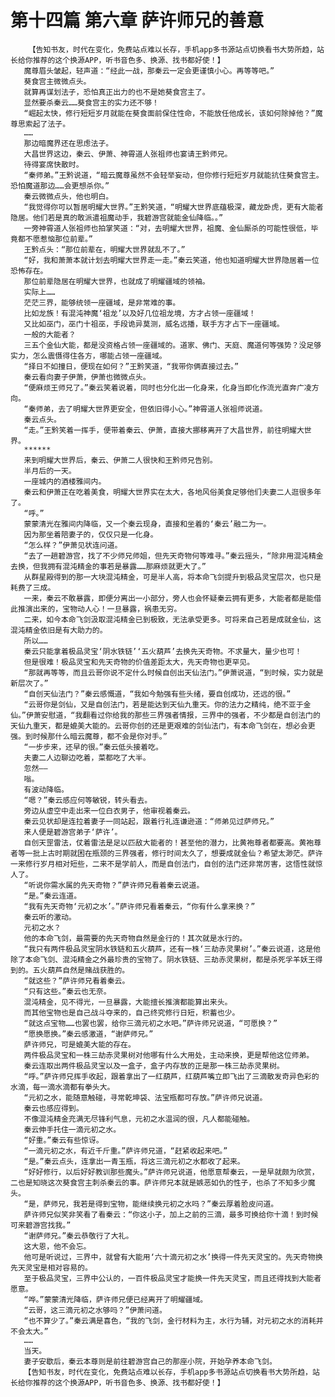 # 第十四篇 第六章 萨许师兄的善意
        【告知书友，时代在变化，免费站点难以长存，手机app多书源站点切换看书大势所趋，站长给你推荐的这个换源APP，听书音色多、换源、找书都好使！】
       魔尊眉头皱起，轻声道：“经此一战，那秦云一定会更谨慎小心。再等等吧。”
       葵食宫主微微点头。
       就算再谋划法子，恐怕真正出力的也不是她葵食宫主了。
       显然要杀秦云……葵食宫主的实力还不够！
       “崛起太快，修行短短岁月就能在葵食面前保住性命，不能放任他成长，该如何除掉他？”魔尊思索起了法子。
       ……
       那边暗魔界还在思虑法子。
       大昌世界这边，秦云、伊萧、神霄道人张祖师也宴请王黔师兄。
       待得宴席快散时。
       “秦师弟。”王黔说道，“暗云魔尊虽然不会轻举妄动，但你修行短短岁月就能抗住葵食宫主。恐怕魔道那边……会更想杀你。”
       秦云微微点头，他也明白。
       “我觉得你可以暂居明耀大世界。”王黔笑道，“明耀大世界底蕴极深，藏龙卧虎，更有大能者隐居。他们若是真的敢派遣祖魔动手，我碧游宫就能金仙降临。。”
       一旁神霄道人张祖师也拍掌笑道：“对，去明耀大世界，祖魔、金仙厮杀的可能性很低，毕竟都不愿惹恼那位前辈。”
       王黔点头：“那位前辈在，明耀大世界就乱不了。”
       “好，我和萧萧本就计划去明耀大世界走一走。”秦云笑道，他也知道明耀大世界隐居着一位恐怖存在。
       那位前辈隐居在明耀大世界，也就成了明耀疆域的领袖。
       实际上……
       茫茫三界，能够统领一座疆域，是非常难的事。
       比如龙族！有混沌神魔‘祖龙’以及好几位祖龙境，方才占领一座疆域！
       又比如巫门，巫门十祖巫，手段诡异莫测，威名远播，联手方才占下一座疆域。
       一般的大能者？
       三五个金仙大能，都是没资格占领一座疆域的。道家、佛门、天庭、魔道何等强势？没足够实力，怎么震慑得住各方，哪能占领一座疆域。
       “择日不如撞日，便现在如何？”王黔笑道，“我带你俩直接过去。”
       秦云看向妻子伊萧，伊萧也微微点头。
       “便麻烦王师兄了。”秦云笑着说着，同时也分化出一化身来，化身当即化作流光直奔广凌方向。
       “秦师弟，去了明耀大世界更安全，但依旧得小心。”神霄道人张祖师说道。
       秦云点头。
       “走。”王黔笑着一挥手，便带着秦云、伊萧，直接大挪移离开了大昌世界，前往明耀大世界。
       ******
       来到明耀大世界后，秦云、伊萧二人很快和王黔师兄告别。
       半月后的一天。
       一座城内的酒楼雅间内。
       秦云和伊萧正在吃着美食，明耀大世界实在太大，各地风俗美食足够他们夫妻二人逛很多年了。
       “呼。”
       蒙蒙清光在雅间内降临，又一个秦云现身，直接和坐着的‘秦云’融二为一。
       因为那坐着陪妻子的，仅仅只是一化身。
       “怎么样？”伊萧见状连问道。
       “去了一趟碧游宫，找了不少师兄师姐，但先天奇物何等难寻。”秦云摇头，“除非用混沌精金去换，但我拥有混沌精金的事若是暴露……那麻烦就更大了。”
       从群星殿得到的那一大块混沌精金，可是半人高，将本命飞剑提升到极品灵宝层次，也只是耗费了三成。
       一来，秦云不敢暴露，即便分离出一小部分，旁人也会怀疑秦云拥有更多，大能者都是能借此推演出来的，宝物动人心！一旦暴露，祸患无穷。
       二来，如今本命飞剑汲取混沌精金已到极致，无法承受更多。可将来自己若是成就金仙，这混沌精金依旧是有大助力的。
       所以……
       秦云只能拿着极品灵宝‘阴水铁链’‘五火葫芦’去换先天奇物。不求量大，量少也可！
       但是很难！极品灵宝和先天奇物的价值差距太大，先天奇物也更罕见。
       “那就再等等，而且云哥你说不定什么时候自创出天仙法门。”伊萧说道，“到时候，实力就是新层次了。”
       “自创天仙法门？”秦云感慨道，“我如今勉强有些头绪，要自创成功，还远的很。”
       “云哥你是剑仙，又是自创法门，若是能达到天仙九重天。你的法力之精纯，绝不亚于金仙。”伊萧安慰道，“我翻看过你给我的那些三界强者情报，三界中的强者，不少都是自创法门的天仙九重天，都是媲美大能的。云哥你创的还是更艰难的剑仙法门，有本命飞剑在，想必会更强。到时候那什么暗云魔尊，都不会是你对手。”
       “一步步来，还早的很。”秦云低头接着吃。
       夫妻二人边聊边吃着，菜都吃了大半。
       忽然——
       嗡。
       有波动降临。
       “嗯？”秦云感应何等敏锐，转头看去。
       旁边从虚空中走出来一位白衣男子，他审视着秦云。
       秦云见状却是连拉着妻子一同站起，跟着行礼连谦逊道：“师弟见过萨师兄。”
       来人便是碧游宫弟子‘萨许’。
       自创天罡雷法，仗着雷法是足以匹敌大能者的！甚至他的潜力，比黄袍尊者都要高。黄袍尊者等一批上古时期就困在瓶颈的三界强者，修行时间太久了，想要成就金仙？希望太渺茫。萨许一来修行岁月相对短些，二来不是学前人，而是自创法门，自创的法门还非常厉害，这悟性就惊人了。
       “听说你需水属的先天奇物？”萨许师兄看着秦云说道。
       “是。”秦云连道。
       “我有先天奇物‘元初之水’。”萨许师兄看着秦云，“你有什么拿来换？”
       秦云听的激动。
       元初之水？
       他的本命飞剑，最需要的先天奇物自然是金行的！其次就是水行的。
       “我只有两件极品灵宝阴水铁链和五火葫芦，还有一株‘三劫赤灵果树’。”秦云说道，这是他除了本命飞剑、混沌精金之外最珍贵的宝物了。阴水铁链、三劫赤灵果树，都是杀死孚羊妖王得到的。五火葫芦自然是赌战获胜的。
       “就这些？”萨许师兄看着秦云。
       “只有这些。”秦云也无奈。
       混沌精金，见不得光，一旦暴露，大能擅长推演都能算出来头。
       而其他宝物也是自己战斗夺来的，自己终究修行日短，积蓄也少。
       “就这点宝物……也罢也罢，给你三滴元初之水吧。”萨许师兄说道，“可愿换？”
       “愿换愿换。”秦云感激道，“谢萨师兄。”
       萨许师兄，可是媲美大能的存在。
       两件极品灵宝和一株三劫赤灵果树对他哪有什么大用处，主动来换，更是帮他这位师弟。
       秦云连取出两件极品灵宝以及一盒子，盒子内存放的正是那一株三劫赤灵果树。
       “呼。”萨许师兄挥手收起，跟着拿出了一红葫芦，红葫芦嘴立即飞出了三滴散发奇异色彩的水滴，每一滴水滴都有拳头大。
       “元初之水，能随意触碰，寻常乾坤袋、法宝瓶都可存放。”萨许师兄说道。
       秦云也感应得到。
       不像混沌精金充满无尽锋利气息，元初之水温润的很，凡人都能碰触。
       秦云伸手托住一滴元初之水。
       “好重。”秦云有些惊讶。
       “一滴元初之水，有近千斤重。”萨许师兄道，“赶紧收起来吧。”
       “是。”秦云点头，连拿出一青玉瓶，将这三滴元初之水都收了起来。
       “好好修行，以后好好教训那些魔头。”萨许师兄说道，他愿意帮秦云，一是早就颇为欣赏，二也是知晓这次葵食宫主刺杀秦云的事。萨许师兄本就是嫉恶如仇的性子，也杀了不知多少魔头。
       “是，萨师兄，我若是得到宝物，能继续换元初之水吗？”秦云厚着脸皮问道。
       萨许师兄似笑非笑看了看秦云：“你这小子，加上之前的三滴，最多可换给你十滴！到时候可来碧游宫找我。”
       “谢萨师兄。”秦云恭敬行了大礼。
       这大恩，他不会忘。
       他可是听说过，三界中，就曾有大能用‘六十滴元初之水’换得一件先天灵宝的。先天奇物换先天灵宝是相对容易的。
       至于极品灵宝，三界中公认的，一百件极品灵宝才能换一件先天灵宝，而且还得找到大能者愿意。
       “哗。”蒙蒙清光降临，萨许师兄便已经离开了明耀疆域。
       “云哥，这三滴元初之水够吗？”伊萧问道。
       “也不算少了。”秦云满是喜色，“我的飞剑，金行材料为主，水行为辅，对元初之水的消耗并不会太大。”
       ……
       当天。
       妻子安歇后，秦云本尊则是前往碧游宫自己的那座小院，开始孕养本命飞剑。
       【告知书友，时代在变化，免费站点难以长存，手机app多书源站点切换看书大势所趋，站长给你推荐的这个换源APP，听书音色多、换源、找书都好使！】